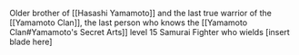 Older brother of [[Hasashi Yamamoto]] and the last true warrior of the [[Yamamoto Clan]], the last person who knows the [[Yamamoto Clan#Yamamoto's Secret Arts]] level 15 Samurai Fighter who wields [insert blade here] 